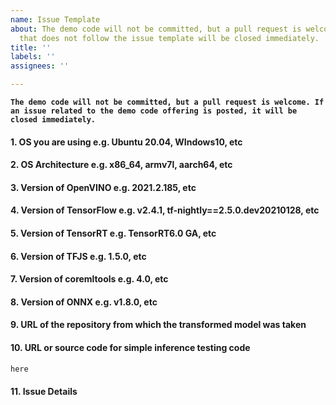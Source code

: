 ```yaml
---
name: Issue Template
about: The demo code will not be committed, but a pull request is welcome. Also, anything
  that does not follow the issue template will be closed immediately.
title: ''
labels: ''
assignees: ''

---
```


**`The demo code will not be committed, but a pull request is welcome. If an issue related to the demo code offering is posted, it will be closed immediately.`**
#### 1. OS you are using e.g. Ubuntu 20.04, WIndows10, etc
#### 2. OS Architecture e.g. x86_64, armv7l, aarch64, etc
#### 3. Version of OpenVINO e.g. 2021.2.185, etc
#### 4. Version of TensorFlow e.g. v2.4.1, tf-nightly==2.5.0.dev20210128, etc
#### 5. Version of TensorRT e.g. TensorRT6.0 GA, etc
#### 6. Version of TFJS e.g. 1.5.0, etc
#### 7. Version of coremltools e.g. 4.0, etc
#### 8. Version of ONNX e.g. v1.8.0, etc
#### 9. URL of the repository from which the transformed model was taken
#### 10. URL or source code for simple inference testing code
```python
here
```
#### 11. Issue Details
